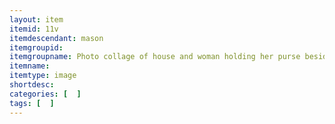 ```yaml
---
layout: item
itemid: 11v
itemdescendant: mason
itemgroupid: 
itemgroupname: Photo collage of house and woman holding her purse beside wooden fence
itemname: 
itemtype: image
shortdesc: 
categories: [  ]
tags: [  ]
---
```








